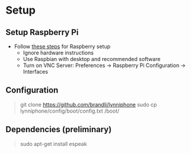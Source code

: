 # Setup
## Setup Raspberry Pi
* Follow [these steps](https://blog.jongallant.com/2017/11/raspberrypi-setup/) for Raspberry setup
  * Ignore hardware instructions
  * Use Raspbian with desktop and recommended software
  * Turn on VNC Server: Preferences -> Raspberry Pi Configuration -> Interfaces

## Configuration
>git clone https://github.com/brandli/lynniphone
>sudo cp lynniphone/config/boot/config.txt /boot/

## Dependencies (preliminary)
>sudo apt-get install espeak
